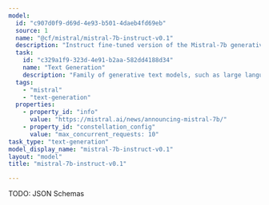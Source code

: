 ```yaml
---
model:
  id: "c907d0f9-d69d-4e93-b501-4daeb4fd69eb"
  source: 1
  name: "@cf/mistral/mistral-7b-instruct-v0.1"
  description: "Instruct fine-tuned version of the Mistral-7b generative text model with 7 billion parameters"
  task:
    id: "c329a1f9-323d-4e91-b2aa-582dd4188d34"
    name: "Text Generation"
    description: "Family of generative text models, such as large language models (LLM), that can be adapted for a variety of natural language tasks."
  tags:
    - "mistral"
    - "text-generation"
  properties:
    - property_id: "info"
      value: "https://mistral.ai/news/announcing-mistral-7b/"
    - property_id: "constellation_config"
      value: "max_concurrent_requests: 10"
task_type: "text-generation"
model_display_name: "mistral-7b-instruct-v0.1"
layout: "model"
title: "mistral-7b-instruct-v0.1"

---
```


TODO: JSON Schemas